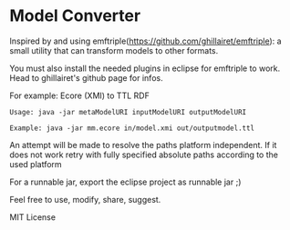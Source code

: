 Model Converter
===============

Inspired by and using emftriple(https://github.com/ghillairet/emftriple): a small utility that can transform models to other formats.

You must also install the needed plugins in eclipse for emftriple to work. Head to ghillairet's github page for infos.

For example: 
Ecore (XMI) to TTL RDF

```Usage: java -jar metaModelURI inputModelURI outputModelURI```

```Example: java -jar mm.ecore in/model.xmi out/outputmodel.ttl```

An attempt will be made to resolve the paths platform independent. If it does not work retry with fully specified absolute paths according to the used platform

For a runnable jar, export the eclipse project as runnable jar ;)


Feel free to use, modify, share, suggest.


MIT License
